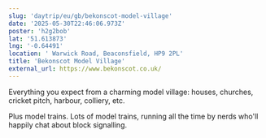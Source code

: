 ```yaml
---
slug: 'daytrip/eu/gb/bekonscot-model-village'
date: '2025-05-30T22:46:06.973Z'
poster: 'h2g2bob'
lat: '51.613873'
lng: '-0.64491'
location: ' Warwick Road, Beaconsfield, HP9 2PL'
title: 'Bekonscot Model Village'
external_url: https://www.bekonscot.co.uk/
---
```

Everything you expect from a charming model village: houses, churches, cricket pitch, harbour, colliery, etc.

Plus model trains. Lots of model trains, running all the time by nerds who'll happily chat about block signalling.
